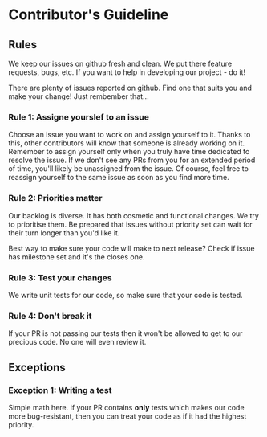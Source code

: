 # Contributor's Guideline

## Rules


We keep our issues on github fresh and clean. We put there feature requests, bugs, etc.
If you want to help in developing our project - do it!

There are plenty of issues reported on github. Find one that suits you and make your change! Just rembember that...
### Rule 1: Assigne yourslef to an issue

Choose an issue you want to work on and assign yourself to it. Thanks to this, other contributors will know that someone is already working on it. Remember to assign yourself only when you truly have time dedicated to resolve the issue. If we don't see any PRs from you for an extended period of time, you'll likely be unassigned from the issue. Of course, feel free to reassign yourself to the same issue as soon as you find more time. 
### Rule 2: Priorities matter

Our backlog is diverse. It has both cosmetic and functional changes. We try to prioritise them.
Be prepared that issues without priority set can wait for their turn longer than you'd like it.

Best way to make sure your code will make to next release? Check if issue has milestone set and it's the closes one.

### Rule 3: Test your changes

We write unit tests for our code, so make sure that your code is tested.

### Rule 4: Don't break it

If your PR is not passing our tests then it won't be allowed to get to our precious code. No one will even review it.

## Exceptions

### Exception 1: Writing a test

Simple math here. If your PR contains **only** tests which makes our code more bug-resistant,
then you can treat your code as if it had the highest priority.
